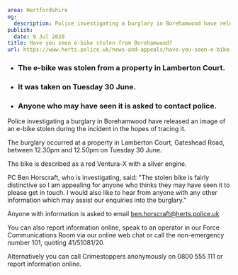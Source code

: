 ```yaml
area: Hertfordshire
og:
  description: Police investigating a burglary in Borehamwood have released an image of an e-bike stolen during the incident in the hopes of tracing it.
publish:
  date: 9 Jul 2020
title: Have you seen e-bike stolen from Borehamwood?
url: https://www.herts.police.uk/news-and-appeals/have-you-seen-e-bike-stolen-from-borehamwood-0327
```

* ### The e-bike was stolen from a property in Lamberton Court.

 * ### It was taken on Tuesday 30 June.

 * ### Anyone who may have seen it is asked to contact police.

Police investigating a burglary in Borehamwood have released an image of an e-bike stolen during the incident in the hopes of tracing it.

The burglary occurred at a property in Lamberton Court, Gateshead Road, between 12.30pm and 12.50pm on Tuesday 30 June.

The bike is described as a red Ventura-X with a silver engine.

PC Ben Horscraft, who is investigating, said: "The stolen bike is fairly distinctive so I am appealing for anyone who thinks they may have seen it to please get in touch. I would also like to hear from anyone with any other information which may assist our enquiries into the burglary."

Anyone with information is asked to email ben.horscraft@herts.police.uk

You can also report information online, speak to an operator in our Force Communications Room via our online web chat or call the non-emergency number 101, quoting 41/51081/20.

Alternatively you can call Crimestoppers anonymously on 0800 555 111 or report information online.
